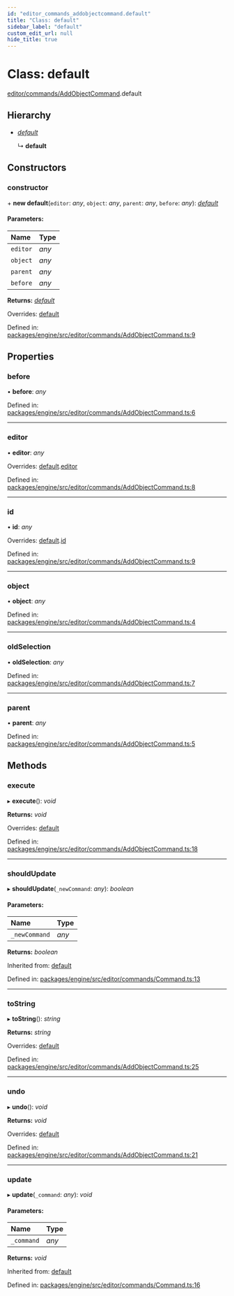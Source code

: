 ```yaml
---
id: "editor_commands_addobjectcommand.default"
title: "Class: default"
sidebar_label: "default"
custom_edit_url: null
hide_title: true
---
```


# Class: default

[editor/commands/AddObjectCommand](../modules/editor_commands_addobjectcommand.md).default

## Hierarchy

* [*default*](editor_commands_command.default.md)

  ↳ **default**

## Constructors

### constructor

\+ **new default**(`editor`: *any*, `object`: *any*, `parent`: *any*, `before`: *any*): [*default*](editor_commands_addobjectcommand.default.md)

#### Parameters:

Name | Type |
:------ | :------ |
`editor` | *any* |
`object` | *any* |
`parent` | *any* |
`before` | *any* |

**Returns:** [*default*](editor_commands_addobjectcommand.default.md)

Overrides: [default](editor_commands_command.default.md)

Defined in: [packages/engine/src/editor/commands/AddObjectCommand.ts:9](https://github.com/xr3ngine/xr3ngine/blob/716a06460/packages/engine/src/editor/commands/AddObjectCommand.ts#L9)

## Properties

### before

• **before**: *any*

Defined in: [packages/engine/src/editor/commands/AddObjectCommand.ts:6](https://github.com/xr3ngine/xr3ngine/blob/716a06460/packages/engine/src/editor/commands/AddObjectCommand.ts#L6)

___

### editor

• **editor**: *any*

Overrides: [default](editor_commands_command.default.md).[editor](editor_commands_command.default.md#editor)

Defined in: [packages/engine/src/editor/commands/AddObjectCommand.ts:8](https://github.com/xr3ngine/xr3ngine/blob/716a06460/packages/engine/src/editor/commands/AddObjectCommand.ts#L8)

___

### id

• **id**: *any*

Overrides: [default](editor_commands_command.default.md).[id](editor_commands_command.default.md#id)

Defined in: [packages/engine/src/editor/commands/AddObjectCommand.ts:9](https://github.com/xr3ngine/xr3ngine/blob/716a06460/packages/engine/src/editor/commands/AddObjectCommand.ts#L9)

___

### object

• **object**: *any*

Defined in: [packages/engine/src/editor/commands/AddObjectCommand.ts:4](https://github.com/xr3ngine/xr3ngine/blob/716a06460/packages/engine/src/editor/commands/AddObjectCommand.ts#L4)

___

### oldSelection

• **oldSelection**: *any*

Defined in: [packages/engine/src/editor/commands/AddObjectCommand.ts:7](https://github.com/xr3ngine/xr3ngine/blob/716a06460/packages/engine/src/editor/commands/AddObjectCommand.ts#L7)

___

### parent

• **parent**: *any*

Defined in: [packages/engine/src/editor/commands/AddObjectCommand.ts:5](https://github.com/xr3ngine/xr3ngine/blob/716a06460/packages/engine/src/editor/commands/AddObjectCommand.ts#L5)

## Methods

### execute

▸ **execute**(): *void*

**Returns:** *void*

Overrides: [default](editor_commands_command.default.md)

Defined in: [packages/engine/src/editor/commands/AddObjectCommand.ts:18](https://github.com/xr3ngine/xr3ngine/blob/716a06460/packages/engine/src/editor/commands/AddObjectCommand.ts#L18)

___

### shouldUpdate

▸ **shouldUpdate**(`_newCommand`: *any*): *boolean*

#### Parameters:

Name | Type |
:------ | :------ |
`_newCommand` | *any* |

**Returns:** *boolean*

Inherited from: [default](editor_commands_command.default.md)

Defined in: [packages/engine/src/editor/commands/Command.ts:13](https://github.com/xr3ngine/xr3ngine/blob/716a06460/packages/engine/src/editor/commands/Command.ts#L13)

___

### toString

▸ **toString**(): *string*

**Returns:** *string*

Overrides: [default](editor_commands_command.default.md)

Defined in: [packages/engine/src/editor/commands/AddObjectCommand.ts:25](https://github.com/xr3ngine/xr3ngine/blob/716a06460/packages/engine/src/editor/commands/AddObjectCommand.ts#L25)

___

### undo

▸ **undo**(): *void*

**Returns:** *void*

Overrides: [default](editor_commands_command.default.md)

Defined in: [packages/engine/src/editor/commands/AddObjectCommand.ts:21](https://github.com/xr3ngine/xr3ngine/blob/716a06460/packages/engine/src/editor/commands/AddObjectCommand.ts#L21)

___

### update

▸ **update**(`_command`: *any*): *void*

#### Parameters:

Name | Type |
:------ | :------ |
`_command` | *any* |

**Returns:** *void*

Inherited from: [default](editor_commands_command.default.md)

Defined in: [packages/engine/src/editor/commands/Command.ts:16](https://github.com/xr3ngine/xr3ngine/blob/716a06460/packages/engine/src/editor/commands/Command.ts#L16)
